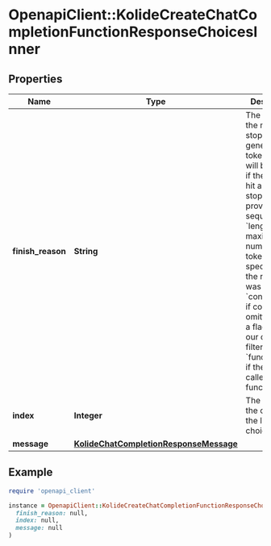 # OpenapiClient::KolideCreateChatCompletionFunctionResponseChoicesInner

## Properties

| Name | Type | Description | Notes |
| ---- | ---- | ----------- | ----- |
| **finish_reason** | **String** | The reason the model stopped generating tokens. This will be &#x60;stop&#x60; if the model hit a natural stop point or a provided stop sequence, &#x60;length&#x60; if the maximum number of tokens specified in the request was reached, &#x60;content_filter&#x60; if content was omitted due to a flag from our content filters, or &#x60;function_call&#x60; if the model called a function.  |  |
| **index** | **Integer** | The index of the choice in the list of choices. |  |
| **message** | [**KolideChatCompletionResponseMessage**](KolideChatCompletionResponseMessage.md) |  |  |

## Example

```ruby
require 'openapi_client'

instance = OpenapiClient::KolideCreateChatCompletionFunctionResponseChoicesInner.new(
  finish_reason: null,
  index: null,
  message: null
)
```


